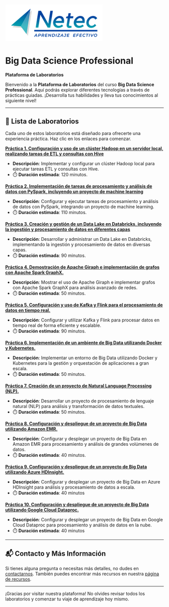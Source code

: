 # ![Logo](images/neteclogo.png) 

# Big Data Science Professional

**Plataforma de Laboratorios**

Bienvenido a la **Plataforma de Laboratorios** del curso **Big Data Science Professional**. Aquí podrás explorar diferentes tecnologías a través de prácticas guiadas. ¡Desarrolla tus habilidades y lleva tus conocimientos al siguiente nivel!

---

## 🌟 **Lista de Laboratorios**

Cada uno de estos laboratorios está diseñado para ofrecerte una experiencia práctica. Haz clic en los enlaces para comenzar.

**[Práctica 1. Configuración y uso de un clúster Hadoop en un servidor local, realizando tareas de ETL y consultas con Hive](/Capítulo2/lab2.1.md)**
   - **Descripción**: Implementar y configurar un clúster Hadoop local para ejecutar tareas ETL y consultas con Hive.
   - ⏱️ **Duración estimada**: 120 minutos.

**[Práctica 2. Implementación de tareas de procesamiento y análisis de datos con PySpark, incluyendo un proyecto de machine learning](/Capítulo3/lab3.1.md)**
   - **Descripción**: Configurar y ejecutar tareas de procesamiento y análisis de datos con PySpark, integrando un proyecto de machine learning.
   - ⏱️ **Duración estimada**: 110 minutos.

**[Práctica 3. Creación y gestión de un Data Lake en Databricks, incluyendo la ingestión y procesamiento de datos en diferentes capas](/Capítulo4/lab4.1.md)**
   - **Descripción**: Desarrollar y administrar un Data Lake en Databricks, implementando la ingestión y procesamiento de datos en diversas capas.
   - ⏱️ **Duración estimada**: 90 minutos.

**[Práctica 4. Demostración de Apache Giraph e implementación de grafos con Apache Spark GraphX.](/Capítulo5/lab5.1.md)**
   - **Descripción**: Mostrar el uso de Apache Giraph e implementar grafos con Apache Spark GraphX para análisis avanzado de redes.
   - ⏱️ **Duración estimada**: 50 minutos.

**[Práctica 5. Configuración y uso de Kafka y Flink para el procesamiento de datos en tiempo real.](/Capítulo6/lab6.1.md)**
   - **Descripción**: Configurar y utilizar Kafka y Flink para procesar datos en tiempo real de forma eficiente y escalable.
   - ⏱️ **Duración estimada**: 90 minutos.

**[Práctica 6. Implementación de un ambiente de Big Data utilizando Docker y Kubernetes.](/Capítulo7/lab7.1.md)**
   - **Descripción**: Implementar un entorno de Big Data utilizando Docker y Kubernetes para la gestión y orquestación de aplicaciones a gran escala.
   - ⏱️ **Duración estimada**: 50 minutos.

**[Práctica 7. Creación de un proyecto de Natural Language Processing (NLP).](/Capítulo8/lab8.1.md)**
   - **Descripción**: Desarrollar un proyecto de procesamiento de lenguaje natural (NLP) para análisis y transformación de datos textuales.
   - ⏱️ **Duración estimada**: 50 minutos.

**[Práctica 8. Configuración y despliegue de un proyecto de Big Data utilizando Amazon EMR.](/Capítulo9/lab9.1.md)**
   - **Descripción**: Configurar y desplegar un proyecto de Big Data en Amazon EMR para procesamiento y análisis de grandes volúmenes de datos.
   - ⏱️ **Duración estimada**: 40 minutos.

**[Práctica 9. Configuración y despliegue de un proyecto de Big Data utilizando Azure HDInsight.](/Capítulo9/lab9.2.md)**
   - **Descripción**: Configurar y desplegar un proyecto de Big Data en Azure HDInsight para análisis y procesamiento de datos a escala.
   - ⏱️ **Duración estimada**: 40 minutos

**[Práctica 10. Configuración y despliegue de un proyecto de Big Data utilizando Google Cloud Dataproc.](/Capítulo9/lab9.3.md)**
   - **Descripción**: Configurar y desplegar un proyecto de Big Data en Google Cloud Dataproc para procesamiento y análisis de datos en la nube.
   - ⏱️ **Duración estimada**: 40 minutos

---

## 📬 **Contacto y Más Información**

Si tienes alguna pregunta o necesitas más detalles, no dudes en [contactarnos](mailto:soporte@netec.com). También puedes encontrar más recursos en nuestra [página de recursos](https://netec.com).

---

¡Gracias por visitar nuestra plataforma! No olvides revisar todos los laboratorios y comenzar tu viaje de aprendizaje hoy mismo.
